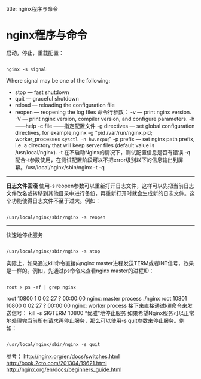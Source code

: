 title: nginx程序与命令 

#  nginx程序与命令 
启动，停止，重载配置：
```

nginx -s signal

```
Where signal may be one of the following:
  * stop — fast shutdown
  * quit — graceful shutdown
  * reload — reloading the configuration file
  * reopen — reopening the log files
命令行参数：
-v — print nginx version.
-V — print nginx version, compiler version, and configure parameters.
-h ——help
-c file ——指定配置文件
-g directives — set global configuration directives, for example,nginx -g "pid /var/run/nginx.pid; worker_processes `sysctl -n hw.ncpu`;"
-p prefix — set nginx path prefix, i.e. a directory that will keep server files (default value is /usr/local/nginx).
-t 在不启动Nginx的情况下，测试配置信息是否有错误
-q 配合-t参数使用，在测试配置阶段可以不把error级别以下的信息输出到屏幕。/usr/local/nginx/sbin/nginx -t -q

----

**日志文件回滚**
使用-s reopen参数可以重新打开日志文件，这样可以先把当前日志文件改名或转移到其他目录中进行备份，再重新打开时就会生成新的日志文件。这个功能使得日志文件不至于过大。例如：
```

/usr/local/nginx/sbin/nginx -s reopen

```

----

快速地停止服务
```

/usr/local/nginx/sbin/nginx -s stop

```
实际上，如果通过kill命令直接向nginx master进程发送TERM或者INT信号，效果是一样的。例如，先通过ps命令来查看nginx master的进程ID：
```

root > ps -ef | grep nginx

```
root     10800     1  0 02:27 ?        00:00:00 nginx: master process ./nginx
root     10801 10800  0 02:27 ?        00:00:00 nginx: worker process
接下来直接通过kill命令来发送信号：
kill -s SIGTERM 10800
“优雅”地停止服务
如果希望Nginx服务可以正常地处理完当前所有请求再停止服务，那么可以使用-s quit参数来停止服务。例如：
```

/usr/local/nginx/sbin/nginx -s quit

```

参考：
http://nginx.org/en/docs/switches.html
http://book.2cto.com/201304/19621.html
http://nginx.org/en/docs/beginners_guide.html